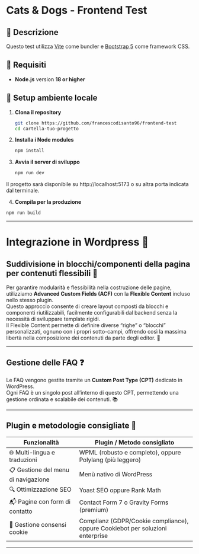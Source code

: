 # Cats & Dogs - Frontend Test

## 📌 Descrizione

Questo test utilizza [Vite](https://vitejs.dev/) come bundler e [Bootstrap 5](https://getbootstrap.com/) come framework CSS.

## 🔧 Requisiti

- **Node.js** version **18 or higher**

## 🚀 Setup ambiente locale

1. **Clona il repository**

   ```bash
   git clone https://github.com/francescodisanto96/frontend-test
   cd cartella-tuo-progetto

   ```

2. **Installa i Node modules**

   ```bash
   npm install

   ```

3. **Avvia il server di sviluppo**

   ```bash
   npm run dev
   ```

Il progetto sarà disponibile su http://localhost:5173 o su altra porta indicata dal terminale.

4. **Compila per la produzione**

```bash
npm run build

```

---

# Integrazione in Wordpress 🚀

## Suddivisione in blocchi/componenti della pagina per contenuti flessibili 🧩

Per garantire modularità e flessibilità nella costruzione delle pagine, utilizziamo **Advanced Custom Fields (ACF)** con la **Flexible Content** incluso nello stesso plugin.  
Questo approccio consente di creare layout composti da blocchi e componenti riutilizzabili, facilmente configurabili dal backend senza la necessità di sviluppare template rigidi.  
Il Flexible Content permette di definire diverse “righe” o “blocchi” personalizzati, ognuno con i propri sotto-campi, offrendo così la massima libertà nella composizione dei contenuti da parte degli editor. 🎨

---

## Gestione delle FAQ ❓

Le FAQ vengono gestite tramite un **Custom Post Type (CPT)** dedicato in WordPress.  
Ogni FAQ è un singolo post all’interno di questo CPT, permettendo una gestione ordinata e scalabile dei contenuti. 📚

---

## Plugin e metodologie consigliate 🧰

| Funzionalità                        | Plugin / Metodo consigliato                                                   |
| ----------------------------------- | ----------------------------------------------------------------------------- |
| 🌐 Multi-lingua e traduzioni        | WPML (robusto e completo), oppure Polylang (più leggero)                      |
| 📋 Gestione del menu di navigazione | Menù nativo di WordPress                                                      |
| 🔍 Ottimizzazione SEO               | Yoast SEO oppure Rank Math                                                    |
| 📬 Pagine con form di contatto      | Contact Form 7 o Gravity Forms (premium)                                      |
| 🍪 Gestione consensi cookie         | Complianz (GDPR/Cookie compliance), oppure Cookiebot per soluzioni enterprise |

---
